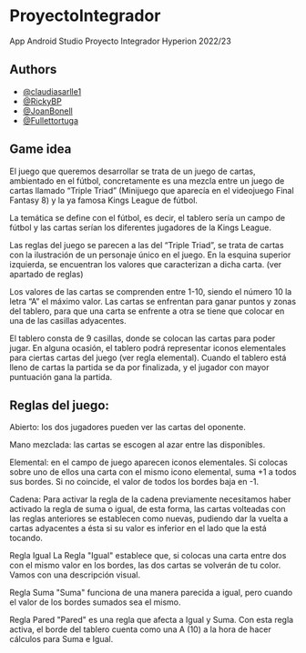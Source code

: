 # ProyectoIntegrador
App Android Studio Proyecto Integrador Hyperion 2022/23

## Authors

- [@claudiasarlle1](https://github.com/claudiasarlle1)
- [@RickyBP](https://github.com/RickyBP)
- [@JoanBonell](https://github.com/JoanBonell)
- [@Fullettortuga](https://github.com/Fullettortuga)

## Game idea

El juego que queremos desarrollar se trata de un juego de cartas, ambientado en el fútbol, concretamente es una mezcla entre un juego de cartas llamado “Triple Triad” (Minijuego que aparecía en el videojuego Final Fantasy 8) y la ya famosa Kings League de fútbol.

La temática se define con el fútbol, es decir, el tablero sería un campo de fútbol y las cartas serían los diferentes jugadores de la Kings League.

Las reglas del juego se parecen a las del “Triple Triad”, se trata de cartas con la ilustración de un personaje único en el juego. En la esquina superior izquierda, se encuentran los valores que caracterizan a dicha carta. (ver apartado de reglas)

Los valores de las cartas se comprenden entre 1-10, siendo el número 10 la letra “A” el máximo valor. Las cartas se enfrentan para ganar puntos y zonas del tablero, para que una carta se enfrente a otra se tiene que colocar en una de las casillas adyacentes. 

El tablero consta de 9 casillas, donde se colocan las cartas para poder jugar. En alguna ocasión, el tablero podrá representar iconos elementales para ciertas cartas del juego (ver regla elemental). Cuando el tablero está lleno de cartas la partida se da por finalizada, y el jugador con mayor puntuación gana la partida.

## Reglas del juego:

Abierto: los dos jugadores pueden ver las cartas del oponente.

Mano mezclada: las cartas se escogen al azar entre las disponibles.

Elemental: en el campo de juego aparecen iconos elementales. Si colocas sobre uno de ellos una carta con el mismo icono elemental, suma +1 a todos sus bordes. Si no coincide, el valor de todos los bordes baja en -1.

Cadena: Para activar la regla de la cadena previamente necesitamos haber activado la regla de suma o igual, de esta forma, las cartas volteadas con las reglas anteriores se establecen como nuevas, pudiendo dar la vuelta a cartas adyacentes a ésta si su valor es inferior en el lado que la está tocando.

Regla Igual
La Regla "Igual" establece que, si colocas una carta entre dos con el mismo valor en los bordes, las dos cartas se volverán de tu color. Vamos con una descripción visual. 


Regla Suma
"Suma" funciona de una manera parecida a igual, pero cuando el valor de los bordes sumados sea el mismo. 

Regla Pared
"Pared" es una regla que afecta a Igual y Suma. Con esta regla activa, el borde del tablero cuenta como una A (10) a la hora de hacer cálculos para Suma e Igual.
